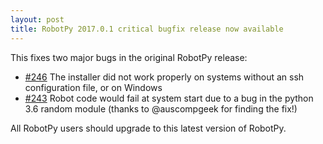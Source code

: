 ```yaml
---
layout: post
title: RobotPy 2017.0.1 critical bugfix release now available
---
```


This fixes two major bugs in the original RobotPy release:

* [#246](https://github.com/robotpy/robotpy-wpilib/issues/246) The installer did not work properly on systems without an ssh configuration file, or on Windows
* [#243](https://github.com/robotpy/robotpy-wpilib/issues/243) Robot code would fail at system start due to a bug in the python 3.6 random module (thanks to @auscompgeek for finding the fix!)

All RobotPy users should upgrade to this latest version of RobotPy.